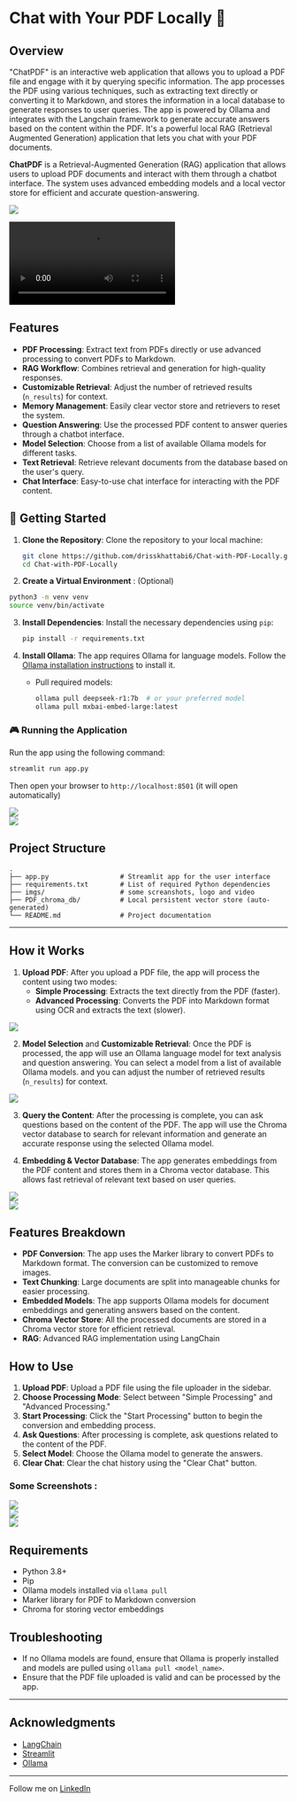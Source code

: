 # Chat with Your PDF Locally 🤖

## Overview

"ChatPDF" is an interactive web application that allows you to upload a PDF file and engage with it by querying specific information. The app processes the PDF using various techniques, such as extracting text directly or converting it to Markdown, and stores the information in a local database to generate responses to user queries. The app is powered by Ollama and integrates with the Langchain framework to generate accurate answers based on the content within the PDF. It's a powerful local RAG (Retrieval Augmented Generation) application that lets you chat with your PDF documents.

**ChatPDF** is a Retrieval-Augmented Generation (RAG) application that allows users to upload PDF documents and interact with them through a chatbot interface. The system uses advanced embedding models and a local vector store for efficient and accurate question-answering.

<img src='./imgs/ChatPDF3.png'></img>

<video src="./imgs/video.mp4" autoplay controls loop></video>


## Features

- **PDF Processing**: Extract text from PDFs directly or use advanced processing to convert PDFs to Markdown.
- **RAG Workflow**: Combines retrieval and generation for high-quality responses.
- **Customizable Retrieval**: Adjust the number of retrieved results (`n_results`) for context.
- **Memory Management**: Easily clear vector store and retrievers to reset the system.
- **Question Answering**: Use the processed PDF content to answer queries through a chatbot interface.
- **Model Selection**: Choose from a list of available Ollama models for different tasks.
- **Text Retrieval**: Retrieve relevant documents from the database based on the user's query.
- **Chat Interface**: Easy-to-use chat interface for interacting with the PDF content.

## 🚀 Getting Started

1. **Clone the Repository**:
   Clone the repository to your local machine:
   ```bash
   git clone https://github.com/drisskhattabi6/Chat-with-PDF-Locally.git
   cd Chat-with-PDF-Locally
   ```


2. **Create a Virtual Environment** : (Optional)

```bash
python3 -m venv venv
source venv/bin/activate
```

3. **Install Dependencies**:
   Install the necessary dependencies using `pip`:
   ```bash
   pip install -r requirements.txt
   ```

4. **Install Ollama**:
   The app requires Ollama for language models. Follow the [Ollama installation instructions](https://ollama.com/) to install it.

   - Pull required models:
     ```bash
     ollama pull deepseek-r1:7b  # or your preferred model
     ollama pull mxbai-embed-large:latest
     ```

### 🎮 Running the Application

Run the app using the following command:

   ```bash
   streamlit run app.py
   ```

Then open your browser to `http://localhost:8501` (it will open automatically)

<img src='./imgs/img0.png' style='max-width=400px'></img>
<br>
<img src='./imgs/QA.jpg'></img>


## Project Structure

```
.
├── app.py                  # Streamlit app for the user interface
├── requirements.txt        # List of required Python dependencies
├── imgs/                   # some screanshots, logo and video
├── PDF_chroma_db/          # Local persistent vector store (auto-generated)
└── README.md               # Project documentation
```

---

## How it Works

1. **Upload PDF**: 
   After you upload a PDF file, the app will process the content using two modes:
   - **Simple Processing**: Extracts the text directly from the PDF (faster).
   - **Advanced Processing**: Converts the PDF into Markdown format using OCR and extracts the text (slower).

<img src='./imgs/img1.png' style='max-width=400px'></img>

2. **Model Selection** and **Customizable Retrieval**: 
   Once the PDF is processed, the app will use an Ollama language model for text analysis and question answering. You can select a model from a list of available Ollama models. and you can adjust the number of retrieved results (`n_results`) for context.

<img src='./imgs/img2.png' style='max-width=400px'></img>

3. **Query the Content**:
   After the processing is complete, you can ask questions based on the content of the PDF. The app will use the Chroma vector database to search for relevant information and generate an accurate response using the selected Ollama model.

4. **Embedding & Vector Database**:
   The app generates embeddings from the PDF content and stores them in a Chroma vector database. This allows fast retrieval of relevant text based on user queries.

<img src='./imgs/Pre-processing.png' style='max-width=600px'></img>
<br>
<img src='./imgs/img6.png' style='max-width=600px'></img>

## Features Breakdown

- **PDF Conversion**: The app uses the Marker library to convert PDFs to Markdown format. The conversion can be customized to remove images.
- **Text Chunking**: Large documents are split into manageable chunks for easier processing.
- **Embedded Models**: The app supports Ollama models for document embeddings and generating answers based on the content.
- **Chroma Vector Store**: All the processed documents are stored in a Chroma vector store for efficient retrieval.
- **RAG**: Advanced RAG implementation using LangChain

## How to Use

1. **Upload PDF**: Upload a PDF file using the file uploader in the sidebar.
2. **Choose Processing Mode**: Select between "Simple Processing" and "Advanced Processing."
3. **Start Processing**: Click the "Start Processing" button to begin the conversion and embedding process.
4. **Ask Questions**: After processing is complete, ask questions related to the content of the PDF.
5. **Select Model**: Choose the Ollama model to generate the answers.
6. **Clear Chat**: Clear the chat history using the "Clear Chat" button.

### Some Screenshots :

<img src='./imgs/img3.png' style='max-width=600px'></img>
<br>
<img src='./imgs/img4.png' style='max-width=600px'></img>
<br>
<img src='./imgs/img5.png' style='max-width=600px'></img>

## Requirements

- Python 3.8+
- Pip
- Ollama models installed via `ollama pull`
- Marker library for PDF to Markdown conversion
- Chroma for storing vector embeddings

## Troubleshooting

- If no Ollama models are found, ensure that Ollama is properly installed and models are pulled using `ollama pull <model_name>`.
- Ensure that the PDF file uploaded is valid and can be processed by the app.

---

## Acknowledgments

- [LangChain](https://github.com/hwchase17/langchain)
- [Streamlit](https://github.com/streamlit/streamlit)
- [Ollama](https://ollama.ai/)

---

Follow me on [LinkedIn](https://www.linkedin.com/in/idriss-khattabi-b3a266235/)